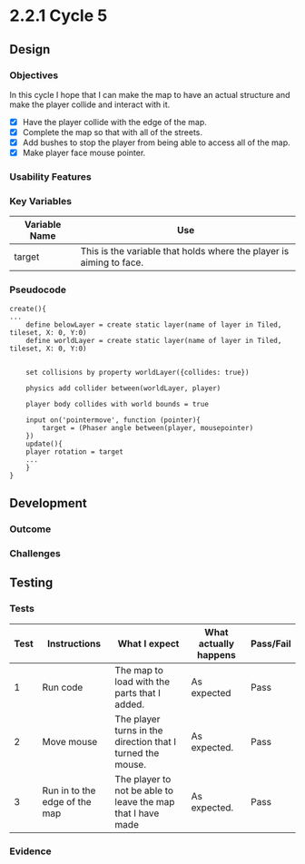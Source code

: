 # 2.2.1 Cycle 5

## Design

### Objectives

In this cycle I hope that I can make the map to have an actual structure and make the player collide and interact with it.

* [x] Have the player collide with the edge of the map.
* [x] Complete the map so that with all of the streets.
* [x] Add bushes to stop the player from being able to access all of the map.
* [x] Make player face mouse pointer.

### Usability Features

### Key Variables

| Variable Name | Use                                                                 |
| ------------- | ------------------------------------------------------------------- |
| target        | This is the variable that holds where the player is aiming to face. |

### Pseudocode

```
create(){
...
    define belowLayer = create static layer(name of layer in Tiled, tileset, X: 0, Y:0)
    define worldLayer = create static layer(name of layer in Tiled, tileset, X: 0, Y:0)

    
    set collisions by property worldLayer({collides: true})
    
    physics add collider between(worldLayer, player)
    
    player body collides with world bounds = true
    
    input on('pointermove', function (pointer){
        target = (Phaser angle between(player, mousepointer)
    })
    update(){
    player rotation = target
    ...
    } 
}
```

## Development

### Outcome



### Challenges



## Testing

### Tests

| Test | Instructions                  | What I expect                                               | What actually happens | Pass/Fail |
| ---- | ----------------------------- | ----------------------------------------------------------- | --------------------- | --------- |
| 1    | Run code                      | The map to load with the parts that I added.                | As expected           | Pass      |
| 2    | Move mouse                    | The player turns in the direction that I turned the mouse.  | As expected.          | Pass      |
| 3    | Run in to the edge of the map | The player to not be able to leave the map that I have made | As expected.          | Pass      |

### Evidence
